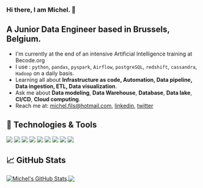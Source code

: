 ### Hi there, I am Michel. 👋

## A Junior Data Engineer based in Brussels, Belgium.

- I'm currently at the end of an intensive Artificial Intelligence training at Becode.org
- I use : `python`, `pandas`, `pyspark`, `Airflow`, `postgreSQL`, `redshift`, `cassandra`, `Hadoop` on a daily basis.
- Learning all about **Infrastructure as code, Automation, Data pipeline, Data ingestion, ETL, Data visualization**.
- Ask me about **Data modeling**, **Data Warehouse**, **Database**, **Data lake**, **CI/CD**, **Cloud computing**.
- Reach me at: [michel.fils@hotmail.com](michel.fils@hotmail.com), [linkedin][linkedin], [twitter][twitter]


## 🔧 Technologies & Tools
![](https://img.shields.io/badge/OS-Windows-informational?style=flat&logo=windows&logoColor=white&color=informational)
![](https://img.shields.io/badge/OS-Linus-informational?style=flat&logo=ubuntu&logoColor=white&color=informational)
![](https://img.shields.io/badge/Code-Python-informational?style=flat&logo=python&logoColor=white&color=informational)
![](https://img.shields.io/badge/Distribution-Anaconda-informational?style=flat&logo=anaconda&logoColor=white&color=informational)
![](https://img.shields.io/badge/IDE-Vscode-informational?style=flat&logo=visualstudiocode&logoColor=white&color=informational)
![](https://img.shields.io/badge/Tools-Airflow-informational?style=flat&logo=apacheairflow&logoColor=white&color=informational)
![](https://img.shields.io/badge/Tools-Docker-informational?style=flat&logo=docker&logoColor=white&color=informational)
![](https://img.shields.io/badge/Tools-Keras-informational?style=flat&logo=keras&logoColor=white&color=informational)
![](https://img.shields.io/badge/Tools-Flask-informational?style=flat&logo=flask&logoColor=white&color=informational)

## &#x1f4c8; GitHub Stats


<a href="https://github.com/mdifils/mdifils">
  <img align="center" src="https://github-readme-stats.vercel.app/api?username=mdifils&show_icons=true&line_height=27&count_private=true" alt="Michel's GitHub Stats" />
</a>
<a href="https://github.com/mdifils/mdifils">
  <img align="center" src="https://github-readme-stats.vercel.app/api/top-langs/?username=mdifils&hide=html,text&langs_count=3" />
</a>

<!-- links to social media icons -->

<!-- icons with padding -->

[1.1]: http://i.imgur.com/tXSoThF.png (twitter icon with padding)
[2.1]: http://i.imgur.com/0o48UoR.png (github icon with padding)

<!-- icons without padding -->

[1.2]: http://i.imgur.com/wWzX9uB.png (twitter icon without padding)
[2.2]: http://i.imgur.com/9I6NRUm.png (github icon without padding)
[3.2]: https://raw.githubusercontent.com/arlene14ko/arlene14ko/master/linkedin-3-16.png (LinkedIn icon without padding)


<!-- links to my social media accounts -->

[twitter]: https://twitter.com/mdifils
[linkedin]: https://www.linkedin.com/in/mdifils/
